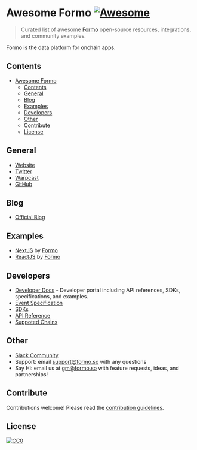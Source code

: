 # Awesome Formo [![Awesome](https://awesome.re/badge-flat.svg)](https://awesome.re)

> Curated list of awesome [Formo](https://formo.so) open-source resources, integrations, and community examples.

Formo is the data platform for onchain apps.

## Contents

- [Awesome Formo ](#awesome-formo-)
  - [Contents](#contents)
  - [General](#general)
  - [Blog](#blog)
  - [Examples](#examples)
  - [Developers](#developers)
  - [Other](#other)
  - [Contribute](#contribute)
  - [License](#license)

## General

- [Website](https://formo.so)
- [Twitter](https://x.com/getformo)
- [Warpcast](https://warpcast.com/~/formo)
- [GitHub](https://github.com/getformo)

## Blog

- [Official Blog](https://formo.so/blog)

## Examples

- [NextJS](https://github.com/getformo/formo-analytics-example-next) by [Formo](https://github.com/getformo)
- [ReactJS](https://github.com/getformo/formo-analytics-example-react) by [Formo](https://github.com/getformo)


## Developers

- [Developer Docs](https://docs.formo.so) - Developer portal including API references, SDKs, specifications, and examples.
- [Event Specification](https://docs.formo.so/data/events/overview)
- [SDKs](https://docs.formo.so/sdks/web)
- [API Reference](https://docs.formo.so/api-reference/overview)
- [Suppoted Chains](https://docs.formo.so/chains/overview)

## Other

- [Slack Community](https://formo.so/slack)
- Support: email [support@formo.so](mailto:support@formo.so) with any questions
- Say Hi: email us at [gm@formo.so](mailto:gm@formo.so) with feature requests, ideas, and partnerships!

## Contribute

Contributions welcome! Please read the [contribution guidelines](CONTRIBUTING.md).

## License

[![CC0](https://mirrors.creativecommons.org/presskit/buttons/88x31/svg/cc-zero.svg)](https://creativecommons.org/publicdomain/zero/1.0)